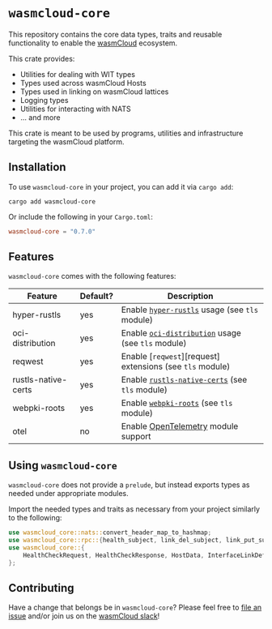 # `wasmcloud-core`

This repository contains the core data types, traits and reusable functionality to enable the [wasmCloud][wasmCloud] ecosystem.

This crate provides:

- Utilities for dealing with WIT types
- Types used across wasmCloud Hosts
- Types used in linking on wasmCloud lattices
- Logging types
- Utilities for interacting with NATS
- ... and more

This crate is meant to be used by programs, utilities and infrastructure targeting the wasmCloud platform.

[wasmCloud]: https://wasmcloud.com

## Installation

To use `wasmcloud-core` in your project, you can add it via `cargo add`:

```console
cargo add wasmcloud-core
```

Or include the following in your `Cargo.toml`:

```toml
wasmcloud-core = "0.7.0"
```

## Features

`wasmcloud-core` comes with the following features:

| Feature             | Default? | Description                                                            |
|---------------------|----------|------------------------------------------------------------------------|
| hyper-rustls        | yes      | Enable [`hyper-rustls`][hyper-rustls] usage (see `tls` module)         |
| oci-distribution    | yes      | Enable [`oci-distribution`][oci-distribution] usage (see `tls` module) |
| reqwest             | yes      | Enable [`reqwest`][request] extensions (see `tls` module)              |
| rustls-native-certs | yes      | Enable [`rustls-native-certs`][rustls-native-certs] (see `tls` module) |
| webpki-roots        | yes      | Enable [`webpki-roots`][webpki-roots] (see `tls` module)               |
| otel                | no       | Enable [OpenTelemetry][otel] module support                            |

[hyper-rustls]: https://crates.io/crates/hyper-rustls
[oci-distribution]: https://crates.io/crates/oci-distribution
[reqwest]: https://crates.io/crates/reqwest
[rustls-native-certs]: https://crates.io/crates/rustls-native-certs
[webpki-roots]: https://crates.io/crates/webpki-roots
[otel]: https://opentelemetry.io/

## Using `wasmcloud-core`

`wasmcloud-core` does not provide a `prelude`, but instead exports types as needed under appropriate modules.

Import the needed types and traits as necessary from your project similarly to the following:

```rust
use wasmcloud_core::nats::convert_header_map_to_hashmap;
use wasmcloud_core::rpc::{health_subject, link_del_subject, link_put_subject, shutdown_subject};
use wasmcloud_core::{
    HealthCheckRequest, HealthCheckResponse, HostData, InterfaceLinkDefinition, LatticeTarget,
};
```

## Contributing

Have a change that belongs be in `wasmcloud-core`? Please feel free to [file an issue](https://github.com/wasmCloud/wasmCloud/issues/new/choose) and/or join us on the [wasmCloud slack](https://slack.wasmcloud.com)!
